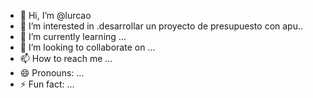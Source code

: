 - 👋 Hi, I’m @lurcao
- 👀 I’m interested in .desarrollar un proyecto de presupuesto con apu..
- 🌱 I’m currently learning ...
- 💞️ I’m looking to collaborate on ...
- 📫 How to reach me ...
- 😄 Pronouns: ...
- ⚡ Fun fact: ...

<!---
lurcao/lurcao is a ✨ special ✨ repository because its `README.md` (this file) appears on your GitHub profile.
You can click the Preview link to take a look at your changes.
--->
